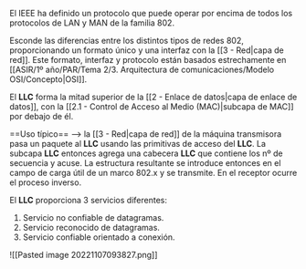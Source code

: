 El IEEE ha definido un protocolo que puede operar por encima de todos los protocolos de LAN y MAN de la familia 802. 

Esconde las diferencias entre los distintos tipos de redes 802, proporcionando un formato único y una interfaz con la
[[3 - Red|capa de red]]. Este formato, interfaz y protocolo están basados estrechamente en [[ASIR/1º año/PAR/Tema 2/3. Arquitectura de comunicaciones/Modelo OSI/Concepto|OSI]].

El **LLC** forma la mitad superior de la [[2 - Enlace de datos|capa de enlace de datos]], con la [[2.1 - Control de Acceso al Medio (MAC)|subcapa de MAC]] por debajo de él.

==Uso típico== --> la [[3 - Red|capa de red]] de la máquina transmisora pasa un paquete al **LLC** usando las primitivas de acceso del **LLC**. La subcapa **LLC** entonces agrega una cabecera **LLC** que contiene los nº de secuencia y acuse. La estructura resultante se introduce entonces en el campo de carga útil de un marco 802.x y se transmite. En el receptor ocurre el proceso inverso.

El **LLC** proporciona 3 servicios diferentes:

1. Servicio no confiable de datagramas.
2. Servicio reconocido de datagramas.
3. Servicio confiable orientado a conexión.

![[Pasted image 20221107093827.png]]